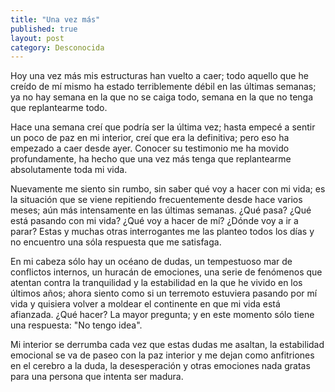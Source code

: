 ```yaml
---
title: "Una vez más"
published: true
layout: post
category: Desconocida
---
```


Hoy una vez más mis estructuras han vuelto a caer; todo aquello que he creído de mí mismo ha estado terriblemente débil en las últimas semanas; ya no hay semana en la que no se caiga todo, semana en la que no tenga que replantearme todo.

Hace una semana creí que podría ser la última vez; hasta empecé a sentir un poco de paz en mi interior, creí que era la definitiva; pero eso ha empezado a caer desde ayer. Conocer su testimonio me ha movido profundamente, ha hecho que una vez más tenga que replantearme absolutamente toda mi vida.

Nuevamente me siento sin rumbo, sin saber qué voy a hacer con mi vida; es la situación que se viene repitiendo frecuentemente desde hace varios meses; aún más intensamente en las últimas semanas. ¿Qué pasa? ¿Qué está pasando con mi vida? ¿Qué voy a hacer de mí? ¿Dónde voy a ir a parar? Estas y muchas otras interrogantes me las planteo todos los días y no encuentro una sóla respuesta que me satisfaga. 

En mi cabeza sólo hay un océano de dudas, un tempestuoso mar de conflictos internos, un huracán de emociones, una serie de fenómenos que atentan contra la tranquilidad y la estabilidad en la que he vivido en los últimos años; ahora siento como si un terremoto estuviera pasando por mí vida y quisiera volver a moldear el continente en que mi vida está afianzada. ¿Qué hacer? La mayor pregunta; y en este momento sólo tiene una respuesta: "No tengo idea".

Mi interior se derrumba cada vez que estas dudas me asaltan, la estabilidad emocional se va de paseo con la paz interior y me dejan como anfitriones en el cerebro a la duda, la desesperación y otras emociones nada gratas para una persona que intenta ser madura.
